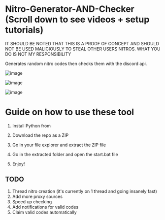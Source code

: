 # Nitro-Generator-AND-Checker (Scroll down to see videos + setup tutorials)

IT SHOULD BE NOTED THAT THIS IS A PROOF OF CONCEPT AND SHOULD NOT BE USED MALICIOUSLY TO STEAL OTHER USERS NITROS. WHAT YOU DO IS NOT MY RESPONSIBILITY 

Generates random nitro codes then checks them with the discord api.

![image](https://user-images.githubusercontent.com/116505654/197413858-d895a5e0-927b-4224-842a-aaf9ab30e6d4.png)
 
![image](https://user-images.githubusercontent.com/116505654/197413887-9cb1522f-59f6-4976-a964-c0c8cf534d65.png)  

![image](https://user-images.githubusercontent.com/116505654/197413911-88b85b22-701b-4115-a49e-58a0fcd802d5.png)

# Guide on how to use these tool 

1. Install Python from 
 
2. Download the repo as a ZIP

3. Go in your file explorer and extract the ZIP file 

4. Go in the extracted folder and open the start.bat file

5. Enjoy! 



## TODO
1. Thread nitro creation (it's currently on 1 thread and going insanely fast)  
2. Add more proxy sources
3. Speed up checking
4. Add notifications for valid codes
5. Claim valid codes automatically 